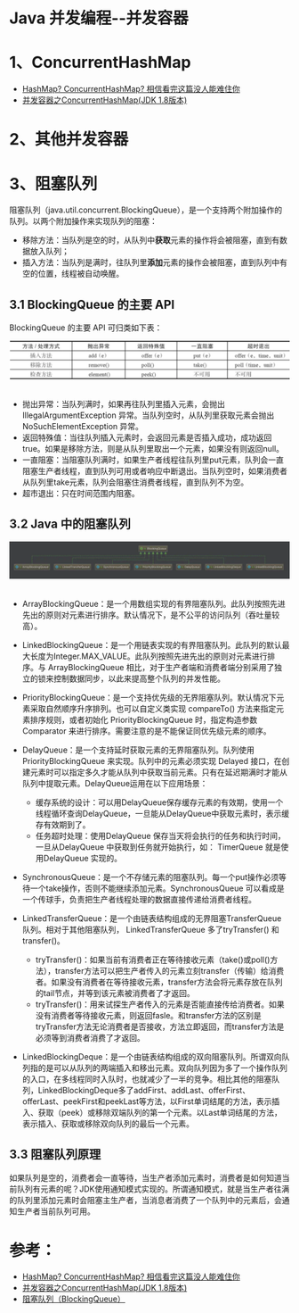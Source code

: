 Java 并发编程--并发容器
====================
# 1、ConcurrentHashMap
- [HashMap? ConcurrentHashMap? 相信看完这篇没人能难住你](https://crossoverjie.top/2018/07/23/java-senior/ConcurrentHashMap/)
- [并发容器之ConcurrentHashMap(JDK 1.8版本)](https://juejin.im/post/6844903602423595015)

# 2、其他并发容器


# 3、阻塞队列
阻塞队列（java.util.concurrent.BlockingQueue），是一个支持两个附加操作的队列。以两个附加操作来实现队列的阻塞：
- 移除方法：当队列是空的时，从队列中**获取**元素的操作将会被阻塞，直到有数据放入队列；
- 插入方法：当队列是满时，往队列里**添加**元素的操作会被阻塞，直到队列中有空的位置，线程被自动唤醒。

## 3.1 BlockingQueue 的主要 API
BlockingQueue 的主要 API 可归类如下表：
<div align="center"> <img src="images/050401.png" width="720px"> </div><br>

- 抛出异常：当队列满时，如果再往队列里插入元素，会抛出 IllegalArgumentException 异常。当队列空时，从队列里获取元素会抛出 NoSuchElementException 异常。
- 返回特殊值：当往队列插入元素时，会返回元素是否插入成功，成功返回true。如果是移除方法，则是从队列里取出一个元素，如果没有则返回null。
- 一直阻塞：当阻塞队列满时，如果生产者线程往队列里put元素，队列会一直阻塞生产者线程，直到队列可用或者响应中断退出。当队列空时，如果消费者从队列里take元素，队列会阻塞住消费者线程，直到队列不为空。
- 超市退出：只在时间范围内阻塞。

## 3.2 Java 中的阻塞队列
<div align="center"> <img src="images/050402.png" width="720px"> </div><br>

- ArrayBlockingQueue：是一个用数组实现的有界阻塞队列。此队列按照先进先出的原则对元素进行排序。默认情况下，是不公平的访问队列（吞吐量较高）。
 
- LinkedBlockingQueue：是一个用链表实现的有界阻塞队列。此队列的默认最大长度为Integer.MAX_VALUE。此队列按照先进先出的原则对元素进行排序。与 ArrayBlockingQueue 相比，对于生产者端和消费者端分别采用了独立的锁来控制数据同步，以此来提高整个队列的并发性能。

- PriorityBlockingQueue：是一个支持优先级的无界阻塞队列。默认情况下元素采取自然顺序升序排列。也可以自定义类实现 compareTo() 方法来指定元素排序规则，或者初始化 PriorityBlockingQueue 时，指定构造参数Comparator 来进行排序。需要注意的是不能保证同优先级元素的顺序。

- DelayQueue：是一个支持延时获取元素的无界阻塞队列。队列使用 PriorityBlockingQueue 来实现。队列中的元素必须实现 Delayed 接口，在创建元素时可以指定多久才能从队列中获取当前元素。只有在延迟期满时才能从队列中提取元素。DelayQueue运用在以下应用场景：
  - 缓存系统的设计：可以用DelayQueue保存缓存元素的有效期，使用一个线程循环查询DelayQueue，一旦能从DelayQueue中获取元素时，表示缓存有效期到了。
  - 任务超时处理：使用DelayQueue 保存当天将会执行的任务和执行时间， 一旦从DelayQueue 中获取到任务就开始执行，如： TimerQueue 就是使用DelayQueue 实现的。

- SynchronousQueue：是一个不存储元素的阻塞队列。每一个put操作必须等待一个take操作，否则不能继续添加元素。SynchronousQueue 可以看成是一个传球手，负责把生产者线程处理的数据直接传递给消费者线程。

- LinkedTransferQueue：是一个由链表结构组成的无界阻塞TransferQueue 队列。相对于其他阻塞队列，
LinkedTransferQueue 多了tryTransfer() 和transfer()。
    - tryTransfer()：如果当前有消费者正在等待接收元素（take()或poll()方法），transfer方法可以把生产者传入的元素立刻transfer（传输）给消费者。如果没有消费者在等待接收元素，transfer方法会将元素存放在队列的tail节点，并等到该元素被消费者了才返回。
    - tryTransfer()：用来试探生产者传入的元素是否能直接传给消费者。如果没有消费者等待接收元素，则返回fasle。和transfer方法的区别是tryTransfer方法无论消费者是否接收，方法立即返回，而transfer方法是必须等到消费者消费了才返回。
  
- LinkedBlockingDeque：是一个由链表结构组成的双向阻塞队列。所谓双向队列指的是可以从队列的两端插入和移出元素。双向队列因为多了一个操作队列的入口，在多线程同时入队时，也就减少了一半的竞争。相比其他的阻塞队列，LinkedBlockingDeque多了addFirst、addLast、offerFirst、offerLast、peekFirst和peekLast等方法，以First单词结尾的方法，表示插入、获取（peek）或移除双端队列的第一个元素。以Last单词结尾的方法，表示插入、获取或移除双向队列的最后一个元素。

## 3.3 阻塞队列原理
如果队列是空的，消费者会一直等待，当生产者添加元素时，消费者是如何知道当前队列有元素的呢？JDK使用通知模式实现的。所谓通知模式，就是当生产者往满的队列里添加元素时会阻塞主生产者，当消息者消费了一个队列中的元素后，会通知生产者当前队列可用。



# 参考：
- [HashMap? ConcurrentHashMap? 相信看完这篇没人能难住你](https://crossoverjie.top/2018/07/23/java-senior/ConcurrentHashMap/)
- [并发容器之ConcurrentHashMap(JDK 1.8版本)](https://juejin.im/post/6844903602423595015)
- [阻塞队列（BlockingQueue）](https://juejin.im/post/6844903640709201934)

